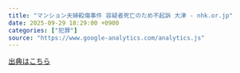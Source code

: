 ```yaml
---
title: "マンション夫婦殺傷事件 容疑者死亡のため不起訴 大津 - nhk.or.jp"
date: 2025-09-29 18:29:00 +0900
categories: ["犯罪"]
source: "https://www.google-analytics.com/analytics.js"
---
```


[出典はこちら](https://www.google-analytics.com/analytics.js)
